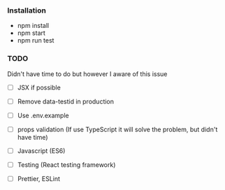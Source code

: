 ### Installation
- npm install
- npm start
- npm run test

### TODO
Didn't have time to do but however I aware of this issue

- [ ] JSX if possible 
- [ ] Remove data-testid in production 
- [ ] Use .env.example
- [ ] props validation (If use TypeScript it will solve the problem, but didn't have time)

- [ ] Javascript (ES6)
- [ ] Testing (React testing framework)
- [ ] Prettier, ESLint 



